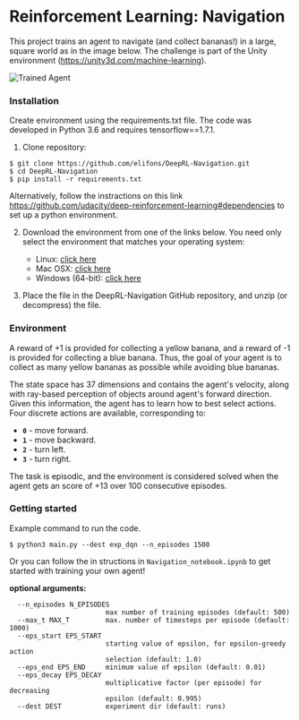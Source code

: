 [//]: # "Image References"

[image1]: https://user-images.githubusercontent.com/10624937/42135619-d90f2f28-7d12-11e8-8823-82b970a54d7e.gif "Trained Agent"

# Reinforcement Learning: Navigation

This project trains an agent to navigate (and collect bananas!) in a large, square world as in the image below. The challenge is part of the Unity environment (https://unity3d.com/machine-learning). 

![Trained Agent][image1]

### Installation

Create environment using the requirements.txt file. The code was developed in Python 3.6 and requires tensorflow==1.7.1.

1. Clone repository:

```
$ git clone https://github.com/elifons/DeepRL-Navigation.git
$ cd DeepRL-Navigation
$ pip install -r requirements.txt
```

Alternatively, follow the instractions on this link https://github.com/udacity/deep-reinforcement-learning#dependencies to set up a python environment.

2. Download the environment from one of the links below.  You need only select the environment that matches your operating system:
    - Linux: [click here](https://s3-us-west-1.amazonaws.com/udacity-drlnd/P1/Banana/Banana_Linux.zip)
    - Mac OSX: [click here](https://s3-us-west-1.amazonaws.com/udacity-drlnd/P1/Banana/Banana.app.zip)
    - Windows (64-bit): [click here](https://s3-us-west-1.amazonaws.com/udacity-drlnd/P1/Banana/Banana_Windows_x86_64.zip)
    
3. Place the file in the DeepRL-Navigation GitHub repository, and unzip (or decompress) the file. 

### Environment

A reward of +1 is provided for collecting a yellow banana, and a reward of -1 is provided for collecting a blue banana.  Thus, the goal of your agent is to collect as many yellow bananas as possible while avoiding blue bananas.  

The state space has 37 dimensions and contains the agent's velocity, along with ray-based perception of objects around agent's forward direction.  Given this information, the agent has to learn how to best select actions.  Four discrete actions are available, corresponding to:

- **`0`** - move forward.
- **`1`** - move backward.
- **`2`** - turn left.
- **`3`** - turn right.

The task is episodic, and the environment is considered solved when the agent gets an score of +13 over 100 consecutive episodes. 

### Getting started

Example command to run the code.

```
$ python3 main.py --dest exp_dqn --n_episodes 1500
```

Or you can follow the in structions in `Navigation_notebook.ipynb` to get started with training your own agent!   

**optional arguments:**

```
  --n_episodes N_EPISODES
                        max number of training episodes (default: 500)
  --max_t MAX_T         max. number of timesteps per episode (default: 1000)
  --eps_start EPS_START
                        starting value of epsilon, for epsilon-greedy action
                        selection (default: 1.0)
  --eps_end EPS_END     minimum value of epsilon (default: 0.01)
  --eps_decay EPS_DECAY
                        multiplicative factor (per episode) for decreasing
                        epsilon (default: 0.995)
  --dest DEST           experiment dir (default: runs)
```

